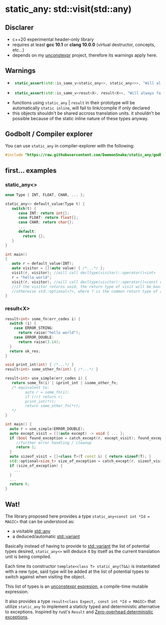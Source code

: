 # static_any: std::visit(std::any)

## Disclarer
- c++20 experimental header-only library
- requires at least **gcc 10.1** or **clang 10.0.0** (virtual destructor, concepts, etc...)
- depends on my [unconstexpr] project, therefore its warnings apply here.

## Warnings
- ```c++
   static_assert(std::is_same_v<static_any<>, static_any<>>, "Will always fail!");
  ```
- ```c++
   static_assert(std::is_same_v<resut<X>, result<X>>, "Will always fail too!");
  ```
- functions using `static_any` | `result` in their prototype will be automatically `static inline`, will fail to link/compile if only declared
- this objects shouldn't be shared accross translation units. it shouldn't be possible because of the static inline nature of these types anyway.
## Godbolt / Compiler explorer
You can use `static_any` in compiler-explorer with the following:
```c++
#include "https://raw.githubusercontent.com/DaemonSnake/static_any/godbolt/godbolt.hpp"
```

## first... examples
### static_any<>
```c++
enum Type { INT, FLOAT, CHAR, ... };

static_any<> default_value(Type t) {
   switch(t) {
      case INT: return int{};
      case FLOAT: return float{};
      case CHAR: return char{};
      ...
      default:
        return {};
   }
}

int main()
{
   auto r = default_value(INT);
   auto visitor = [](auto value) { /*...*/ };
   visit(r, visitor); //will call decltype(visitor)::operator()<int>
   r = "hello world";
   visit(r, visitor); //will call decltype(visitor)::operator()<const char *>
   //if the visitor returns void, the return type of visit will be bool
   //otherwise std::optional<?>, where ? is the common return type of all possible calls to visitor's call operator
}
```
### result\<X>
```c++
result<int> some_fn(err_codes i) {
  switch (i) {
    case ERROR_STRING:
      return raise("hello world");
    case ERROR_DOUBLE:
      return raise(3.14);
  }
  return ok_res;
}

void print_int(int) { /*...*/ }
result<int> some_other_fn(int) { /*...*/ }

result<int> use_simple(err_codes i) {
   return some_fn(i) | &print_int | &some_other_fn;
   /* equivalent to:
         auto r = some_fn(i);
         if (!r) return r;
         print_int(*r);
         return some_other_fn(*r);
   */
}

int main() {
  auto r = use_simple(ERROR_DOUBLE);
  auto except_visit = [](auto except) -> void { ... };
  if (bool found_exception = catch_except(r, except_visit); found_exception) {
     //further error handling / cleanup
     return 1;
  }
  auto sizeof_visit = []<class T>(T const &) { return sizeof(T); }
  std::optional<size_t> size_of_exception = catch_except(r, sizeof_visit);
  if (size_of_exception) {
    ...
  }
  ...
  return 0;
}
```
## Wat!
The library proposed here provides a type `static_any<const int *Id = MAGIC>` that can be understood as:
- a visitable [std::any]
- a deduced/automatic [std::variant]

Basically instead of having to provide to [std::variant] the list of potential types desired,
`static_any<>` will deduce it by itself as the current translation unit is being compiled.

Each time its constructor `template<class T> static_any(T&&)` is instantiated with a new type,
said type will be added at the list of potential types to switch against when visiting the object.

This list of types is an [unconstexpr expresion](https://github.com/DaemonSnake/unconstexpr-cpp20), a compile-time mutable expression.

It also provides a type `result<class Expect, const int *Id = MAGIC>` that utilize `static_any` to implement a staticly typed and deterministic alternative to exceptions.
Inspired by rust's `Result` and [Zero-overhead deterministic exceptions].

[unconstexpr]: https://github.com/DaemonSnake/unconstexpr-cpp20
[std::variant]: https://en.cppreference.com/w/cpp/utility/variant
[std::any]: https://en.cppreference.com/w/cpp/utility/any
[Zero-overhead deterministic exceptions]: http://www.open-std.org/jtc1/sc22/wg21/docs/papers/2018/p0709r2.pdf
